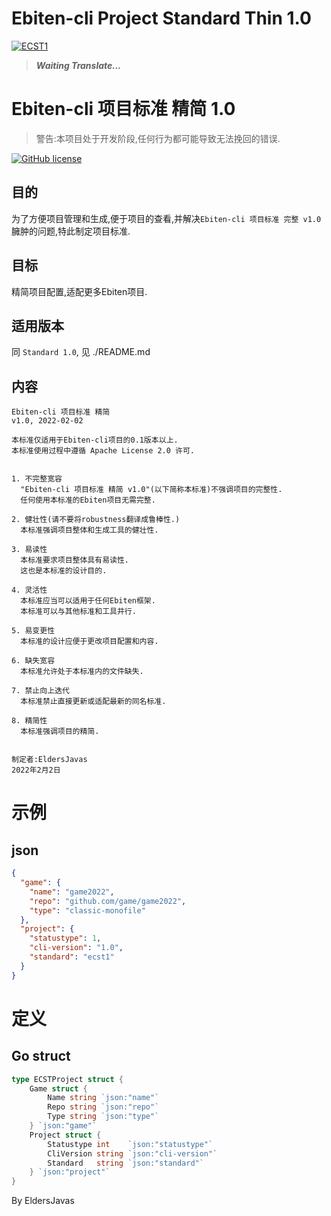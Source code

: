 # Ebiten-cli Project Standard Thin 1.0

[![ECST1](https://img.shields.io/static/v1?label=EPS&message=Ebiten-cli%20Project%20Standard%20Thin%201.0&color=db5620&style=flat-square&link=https://github.com/ebitenpot/standard&link=https://github.com/EbitenPot/Standard/blob/master/standard1/ecst1.md)]()

> _**Waiting Translate...**_

# Ebiten-cli 项目标准 精简 1.0

> 警告:本项目处于开发阶段,任何行为都可能导致无法挽回的错误.

[![GitHub license](https://img.shields.io/github/license/EldersJavas/ebiten-cli?logo=apache&logoColor=red&style=flat-square)](https://github.com/EldersJavas/ebiten-cli/blob/master/LICENSE)

## 目的
为了方便项目管理和生成,便于项目的查看,并解决`Ebiten-cli 项目标准 完整 v1.0`臃肿的问题,特此制定项目标准.

## 目标
精简项目配置,适配更多Ebiten项目.

## 适用版本
同 `Standard 1.0`, 见 ./README.md

## 内容

```text
Ebiten-cli 项目标准 精简 
v1.0, 2022-02-02

本标准仅适用于Ebiten-cli项目的0.1版本以上.
本标准使用过程中遵循 Apache License 2.0 许可.


1. 不完整宽容
  "Ebiten-cli 项目标准 精简 v1.0"(以下简称本标准)不强调项目的完整性.
  任何使用本标准的Ebiten项目无需完整.
  
2. 健壮性(请不要将robustness翻译成鲁棒性.)
  本标准强调项目整体和生成工具的健壮性.

3. 易读性
  本标准要求项目整体具有易读性.
  这也是本标准的设计目的.

4. 灵活性
  本标准应当可以适用于任何Ebiten框架.
  本标准可以与其他标准和工具并行.
  
5. 易变更性
  本标准的设计应便于更改项目配置和内容.

6. 缺失宽容
  本标准允许处于本标准内的文件缺失.
  
7. 禁止向上迭代
  本标准禁止直接更新或适配最新的同名标准.

8. 精简性
  本标准强调项目的精简.
  
  
制定者:EldersJavas
2022年2月2日
```

# 示例

## json
```json
{
  "game": {
    "name": "game2022",
    "repo": "github.com/game/game2022",
    "type": "classic-monofile"
  },
  "project": {
    "statustype": 1,
    "cli-version": "1.0",
    "standard": "ecst1"
  }
}
```

# 定义

## Go struct

```go
type ECSTProject struct {
    Game struct {
        Name string `json:"name"`
        Repo string `json:"repo"`
        Type string `json:"type"`
    } `json:"game"`
    Project struct {
        Statustype int    `json:"statustype"`
        CliVersion string `json:"cli-version"`
        Standard   string `json:"standard"`
    } `json:"project"`
}
```

By EldersJavas